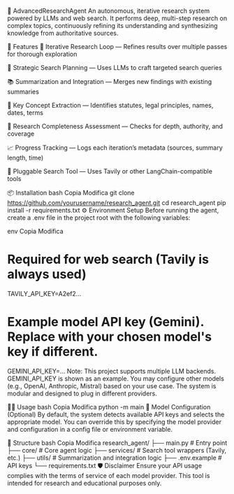 🧠 AdvancedResearchAgent
An autonomous, iterative research system powered by LLMs and web search. It performs deep, multi-step research on complex topics, continuously refining its understanding and synthesizing knowledge from authoritative sources.

🚀 Features
🔄 Iterative Research Loop — Refines results over multiple passes for thorough exploration

🎯 Strategic Search Planning — Uses LLMs to craft targeted search queries

📚 Summarization and Integration — Merges new findings with existing summaries

🧠 Key Concept Extraction — Identifies statutes, legal principles, names, dates, terms

🧪 Research Completeness Assessment — Checks for depth, authority, and coverage

📈 Progress Tracking — Logs each iteration’s metadata (sources, summary length, time)

🧰 Pluggable Search Tool — Uses Tavily or other LangChain-compatible tools

📦 Installation
bash
Copia
Modifica
git clone https://github.com/yourusername/research_agent.git
cd research_agent
pip install -r requirements.txt
⚙️ Environment Setup
Before running the agent, create a .env file in the project root with the following variables:

env
Copia
Modifica
# Required for web search (Tavily is always used)
TAVILY_API_KEY=A2ef2...

# Example model API key (Gemini). Replace with your chosen model's key if different.
GEMINI_API_KEY=...
Note:
This project supports multiple LLM backends. GEMINI_API_KEY is shown as an example. You may configure other models (e.g., OpenAI, Anthropic, Mistral) based on your use case. The system is modular and designed to plug in different providers.

🧑‍💻 Usage
bash
Copia
Modifica
python -m main
🔧 Model Configuration (Optional)
By default, the system detects available API keys and selects the appropriate model. You can override this by specifying the model provider and configuration in a config file or environment variable.

📂 Structure
bash
Copia
Modifica
research_agent/
├── main.py               # Entry point
├── core/                # Core agent logic
├── services/               # Search tool wrappers (Tavily, etc.)
├── utils/           # Summarization and integration logic
├── .env.example                  # API keys
└── requirements.txt
🛡️ Disclaimer
Ensure your API usage complies with the terms of service of each model provider. This tool is intended for research and educational purposes only.